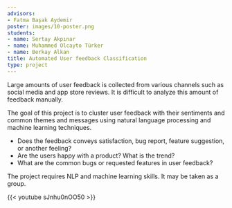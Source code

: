 ```yaml
---
advisors:
- Fatma Başak Aydemir
poster: images/10-poster.png
students:
- name: Sertay Akpınar
- name: Muhammed Olcayto Türker
- name: Berkay Alkan
title: Automated User feedback Classification
type: project
---
```


Large amounts of user feedback is collected from various channels such as social media and app store reviews. It is difficult to analyze this amount of feedback manually.


The goal of this project is to cluster user feedback with their sentiments and common themes and messages using natural language processing and machine learning techniques.


* Does the feedback conveys satisfaction, bug report, feature suggestion, or another feeling?
* Are the users happy with a product? What is the trend?
* What are the common bugs or requested features in user feedback?

The project requires NLP and machine learning skills. It may be taken as a group.


{{< youtube sJnhu0nOO50 >}}